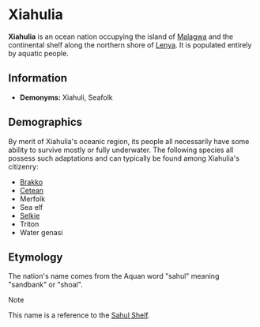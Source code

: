 # Xiahulia

**Xiahulia** is an ocean nation occupying the island of [Malagwa](../ch-4-esterfell-gazetteer/malagwa.md) and the continental shelf along the northern shore of [Lenya](../ch-4-esterfell-gazetteer/lenya/lenya.md). It is populated entirely by aquatic people.

## Information

- **Demonyms:** Xiahuli, Seafolk

## Demographics

By merit of Xiahulia's oceanic region, its people all necessarily have some ability to survive mostly or fully underwater. The following species all possess such adaptations and can typically be found among Xiahulia's citizenry:

- [Brakko](../ch-5-character-options/species/brakko.md)
- [Cetean](../ch-5-character-options/species/cetean/cetean.md)
- Merfolk
- Sea elf
- [Selkie](../ch-5-character-options/species/selkie.md)
- Triton
- Water genasi

## Etymology

The nation's name comes from the Aquan word "sahul" meaning "sandbank" or "shoal".

> [!NOTE]
> This name is a reference to the [Sahul Shelf](https://en.wikipedia.org/wiki/Sahul_Shelf).
